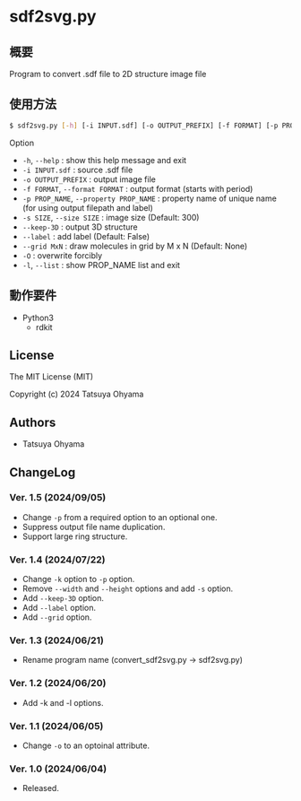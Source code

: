 # sdf2svg.py

## 概要
Program to convert .sdf file to 2D structure image file


## 使用方法
```sh
$ sdf2svg.py [-h] [-i INPUT.sdf] [-o OUTPUT_PREFIX] [-f FORMAT] [-p PROP_NAME] [-s SIZE] [--keep-3D] [--label] [--grid MxN] [-O] [-l]
```

Option

* `-h`, `--help`
	: show this help message and exit
* `-i INPUT.sdf`
	: source .sdf file
* `-o OUTPUT_PREFIX`
	: output image file
* `-f FORMAT`, `--format FORMAT`
	: output format (starts with period)
* `-p PROP_NAME`, `--property PROP_NAME`
	: property name of unique name (for using output filepath and label)
* `-s SIZE`, `--size SIZE`
	: image size (Default: 300)
* `--keep-3D`
	: output 3D structure
* `--label`
	: add label (Default: False)
* `--grid MxN`
	: draw molecules in grid by M x N (Default: None)
* `-O`
	: overwrite forcibly
* `-l`, `--list`
	: show PROP_NAME list and exit



## 動作要件
* Python3
	* rdkit


## License
The MIT License (MIT)

Copyright (c) 2024 Tatsuya Ohyama


## Authors
* Tatsuya Ohyama

## ChangeLog
### Ver. 1.5 (2024/09/05)
* Change `-p` from a required option to an optional one.
* Suppress output file name duplication.
* Support large ring structure.

### Ver. 1.4 (2024/07/22)
* Change `-k` option to `-p` option.
* Remove `--width` and `--height` options and add `-s` option.
* Add `--keep-3D` option.
* Add `--label` option.
* Add `--grid` option.

### Ver. 1.3 (2024/06/21)
* Rename program name (convert_sdf2svg.py -> sdf2svg.py)

### Ver. 1.2 (2024/06/20)
* Add -k and -l options.

### Ver. 1.1 (2024/06/05)
* Change `-o` to an optoinal attribute.

### Ver. 1.0 (2024/06/04)
* Released.
